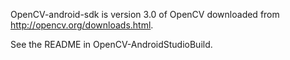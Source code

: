 OpenCV-android-sdk is version 3.0 of OpenCV downloaded from http://opencv.org/downloads.html.

See the README in OpenCV-AndroidStudioBuild.
